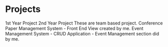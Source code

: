 # Projects
1st Year Project 
2nd Year Project
These are team based project.
Conference Paper Management System - Front End View created by me.
Event Management System - CRUD Application - Event Management section did by me.
